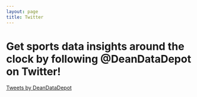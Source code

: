 ```yaml
---
layout: page
title: Twitter
---
```

# Get sports data insights around the clock by following @DeanDataDepot on Twitter!
<a class="twitter-timeline" href="https://twitter.com/DeanDataDepot?ref_src=twsrc%5Etfw">Tweets by DeanDataDepot</a> <script async src="https://platform.twitter.com/widgets.js" charset="utf-8"></script>